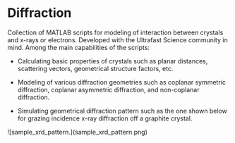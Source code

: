 # Diffraction
Collection of MATLAB scripts for modeling of interaction between crystals and x-rays or electrons. Developed with the Ultrafast Science community in mind. Among the main capabilities of the scripts:

- Calculating basic properties of crystals such as planar distances, scattering vectors, geometrical structure factors, etc.

- Modeling of various diffraction geometries such as coplanar symmetric diffraction, coplanar asymmetric diffraction, and non-coplanar diffraction.

- Simulating geometrical diffraction pattern such as the one shown below for grazing incidence x-ray diffraction off a graphite crystal. 

<div class="centered">
![sample_xrd_pattern.](sample_xrd_pattern.png)
</div>

